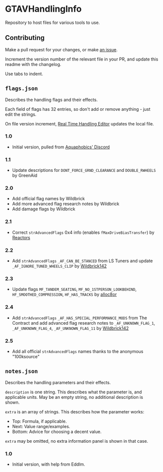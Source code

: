 # GTAVHandlingInfo

Repository to host files for various tools to use.

## Contributing

Make a pull request for your changes, or make [an issue](https://github.com/E66666666/GTAVHandlingInfo/issues/new).

Increment the version number of the relevant file in your PR, and update this readme with the changelog.

Use tabs to indent.

## `flags.json`

Describes the handling flags and their effects.

Each field of flags has 32 entries, so don't add or remove anything - just edit the strings.

On file version increment, [Real Time Handling Editor](https://www.gta5-mods.com/tools/real-time-handling-editor) updates the local file.

### 1.0

* Initial version, pulled from [Aquaphobics' Discord](https://discord.gg/Vtz9Q6C)

### 1.1

* Update descriptions for `DONT_FORCE_GRND_CLEARANCE` and `DOUBLE_RWHEELS` by GreenAid

### 2.0

* Add official flag names by Wildbrick
* Add more advanced flag research notes by Wildbrick
* Add damage flags by Wildbrick

### 2.1

* Correct `strAdvancedFlags` 0x4 info (enables `fMaxDriveBiasTransfer`) by [Reactors](https://www.gta5-mods.com/users/Reactors)

### 2.2

* Add `strAdvancedFlags` `_AF_CAN_BE_STANCED` from LS Tuners and update `_AF_IGNORE_TUNED_WHEELS_CLIP` by [Wildbrick142](https://github.com/Wildbrick142)

### 2.3

* Update flags `MF_TANDEM_SEATING`, `MF_NO_1STPERSON_LOOKBEHIND`, `HF_SMOOTHED_COMPRESSION`, `HF_HAS_TRACKS` by [alloc8or](https://github.com/alloc8or)

### 2.4

* Add `strAdvancedFlags` `_AF_HAS_SPECIAL_PERFORMANCE_MODS` from The Contract and add advanced flag research notes to `_AF_UNKNOWN_FLAG_1`, `_AF_UNKNOWN_FLAG_4`, `_AF_UNKNOWN_FLAG_11` by [Wildbrick142](https://github.com/Wildbrick142)

### 2.5

* Add all official `strAdvancedFlags` names thanks to the anonymous "100ksource"

## `notes.json`

Describes the handling parameters and their effects.

`description` is one string. This describes what the parameter is, and applicable units. May be an empty string, no additional description is shown.

`extra` is an array of strings. This describes how the parameter works:

* Top: Formula, if applicable.
* Next: Value range/examples.
* Bottom: Advice for choosing a decent value.

`extra` may be omitted, no extra information panel is shown in that case.

### 1.0

* Initial version, with help from Eddlm.
